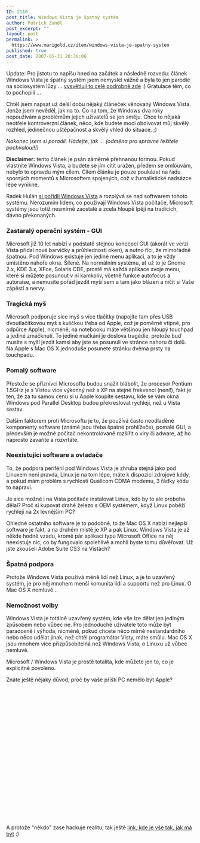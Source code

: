```yaml
---
ID: 2110
post_title: Windows Vista je špatný systém
author: Patrick Zandl
post_excerpt: ""
layout: post
permalink: >
  https://www.marigold.cz/item/windows-vista-je-spatny-system
published: true
post_date: 2007-05-31 20:36:06
---
```

Update: Pro jistotu to napíšu hned na začátek a následně rozvedu: článek Windows Vista je špatný systém jsem nemyslel vážně a byla to jen parodie na sociosystém lůzy … <a href="http://www.marigold.cz/item/2111">vysvětluji to celé podrobně zde</a> :) Gratulace těm, co to pochopili ...

Chtěl jsem napsat už delší dobu nějaký článeček věnovaný Windows Vista. Jenže jsem nevěděl, jak na to. Co na tom, že Windows dva roky nepoužívám a problémům jejich uživatelů se jen směju. Chce to nějaká neotřele kontroverzní článek, něco, kde budete moci obdivovat můj skvělý rozhled, jedinečnou uštěpačnost a skvělý vhled do situace. ;)

<em>Nakonec jsem si poradil. Hádejte, jak ... (odměna pro správné řešitele pochvalou!!!)</em>

<strong>Disclaimer:</strong> tento článek je psán záměrně přehnanou formou. Pokud vlastníte Windows Vista, a budete se jím cítit uražen, předem se omlouvám, nebylo to opravdu mým cílem. Cílem článku je pouze poukázat na řadu sporných momentů s Microsoftem spojených, což v žurnalistické nadsázce lépe vynikne.

Radek Hulán <a href="http://blog.webtrh.cz/koupil-microsoft-radka-wow-hulana">si pořídil Windows Vista</a> a rozplývá se nad softwarem tohoto systému. Nerozumím lidem, co používají Windows Vista počítače, Microsoft systémy jsou totiž nesmírně zaostalé a zcela hloupě lpějí na tradicích, dávno překonaných.

<h3>Zastaralý operační systém - GUI</h3>
Microsoft již 10 let nabízí v podstatě stejnou koncepci GUI (akorát ve verzi Vista přidal nové barvičky a průhlednosti oken), a nutno říci, že mimořádně špatnou. Pod Windows existuje jen jediné menu aplikací, a to je vždy umístěno nahoře okna.  Šílené. Na normálním systému, ať už to je Gnome 2.x, KDE 3.x, XFce, Solaris CDE, prostě má každá aplikace svoje menu, které si můžete posunout v ní kamkoliv, včetně funkce autofocus a autoraise, a nemusíte pořád jezdit myší sem a tam jako blázen a ničit si Vaše zápěstí a nervy.

<h3>Tragická myš</h3>

Microsoft podporuje sice myš s více tlačítky (napojíte tam přes USB dvoutlačítkovou myš s kuličkou třeba od Apple, což je poměrně vtipné, pro odpůrce Apple), nicméně, na notebooku máte většinou jen hloupý touchpad a jediné zmáčknutí. To jediné mačkání je doslova tragédie, protože buď musíte s myší jezdit kamsi aby jste se posunuli ve stránce nahoru či dolů. Na Apple s Mac OS X jednoduše posunete stránku dvěma prsty na touchpadu.

<h3>Pomalý software</h3>

Přestože se příznivci Microsoftu budou snažit blábolit, že procesor Pentium 1.5GHz je s Vistou více výkonný než s XP na stejné frekvenci (není!), fakt je ten, že za tu samou cenu si u Apple koupíte sestavu, kde se vám okna Windows pod Parallel Desktop budou překreslovat  rychleji, než u Vista sestav.

Dalším faktorem proti Microsoftu je to, že používá často neodladěné komponenty software (známé jsou třeba špatné prohlížeče), pomalé GUI, a především je možné počítač nekontrolovaně rozšířit o viry či adware, až ho naprosto zavaříte a rozvrtáte.

<h3>Neexistující software a ovladače</h3>

To, že podpora periférií pod Windows Vista je zhruba stejná jako pod Linuxem není pravda, Linux je na tom lépe, máte k dispozici zdrojové kódy, a pokud mám problém s rychlostí Quallcom CDMA modemu, 3 řádky kódu to napraví.

Je sice možné i na Vista počítače instalovat Linux, kdo by to ale proboha dělal? Proč si kupovat drahé železo s OEM systémem, když Linux poběží rychleji na 2x levnějším PC?

Ohledně ostatního software je to podobně, to že Mac OS X nabízí nejlepší software je fakt, a na druhém místě je XP a pak Linux. Windows Vista je až někde hodně vzadu, kromě pár aplikací typu Microsoft Office na něj neexistuje nic, co by fungovalo spolehlivě a mohli byste tomu důvěřovat. Už jste zkoušeli Adobe Suite CS3 na Vistách?

<h3>Špatná podpora</h3>

Protože Windows Vista používá méně lidí než Linux, a je to uzavřený systém, je pro něj mnohem menší komunita lidí a supportu než pro Linux. O Mac OS X nemluvě…

<h3>Nemožnost volby</h3>

Windows Vista je totálně uzavřený systém, kde vše lze dělat jen jediným způsobem nebo vůbec ne. Pro jednoduché uživatele toto může být paradoxně i výhoda, nicméně, pokud chcete něco mírně nestandardního nebo něco udělat jinak, než chtěl programátor Visty, máte smůlu. Mac OS X jsou mnohem více přizpůsobitelná než Windows Vista, o Linuxu už vůbec nemluvě.

Microsoft / Windows Vista je prostě totalita, kde můžete jen to, co je explicitně povoleno.

Znáte ještě nějaký důvod, proč by vaše příští PC nemělo být Apple?

<object width="425" height="350"><param name="movie" value="http://www.youtube.com/v/MDNuq94Zg_8"></param><param name="wmode" value="transparent"></param><embed src="http://www.youtube.com/v/MDNuq94Zg_8" type="application/x-shockwave-flash" wmode="transparent" width="425" height="350"></embed></object>

A protože "někdo" zase hackuje realitu, tak ještě <a href="http://209.85.165.104/search?q=cache:Cw4xs7HE9U8J:radekhulan.cz/item/macos-x-je-spatny-system/category/apple+http://radekhulan.cz/item/macos-x-je-spatny-system/category/apple&hl=en&ct=clnk&cd=1&gl=us&client=safari">link, kde je vše tak, jak má být</a> :)